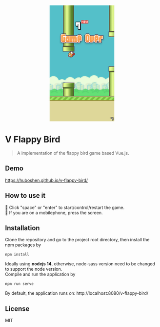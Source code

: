 <p align="center">
  <img width="212" height="379" src="https://github.com/huboshen/v-flappy-bird/blob/master/public/preview.png" />
</p>

# V Flappy Bird

> A implementation of the flappy bird game based Vue.js.

## Demo
https://huboshen.github.io/v-flappy-bird/

## How to use it
:baby_chick: Click "space" or "enter" to start/control/restart the game.  
:iphone: If you are on a mobilephone, press the screen.

## Installation
Clone the repository and go to the project root directory, then install the npm packages by
```bash
npm install
```
Ideally using **nodejs 14**, otherwise, node-sass version need to be changed to support the node version.  
Compile and run the application by
```bash
npm run serve
```
By default, the application runs on:
http://localhost:8080/v-flappy-bird/

## License
MIT
